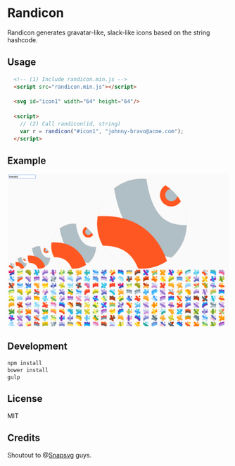 # Randicon

Randicon generates gravatar-like, slack-like icons based on the string hashcode.

## Usage

````html
  <!-- (1) Include randicon.min.js -->
  <script src="randicon.min.js"></script>

  <svg id="icon1" width="64" height="64"/>

  <script>
    // (2) Call randicon(id, string)
    var r = randicon("#icon1", "johnny-bravo@acme.com");
  </script>
````

## Example

![Example Output](output.png)

## Development

````
npm install
bower install
gulp
````

## License

MIT

## Credits

Shoutout to @[Snapsvg](https://twitter.com/Snapsvg) guys.
